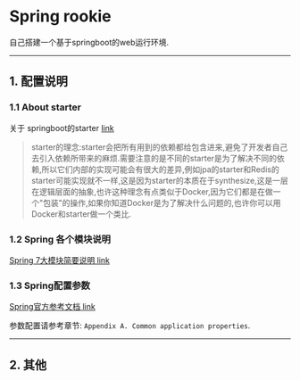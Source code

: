# Spring rookie

自己搭建一个基于springboot的web运行环境.

---

## 1. 配置说明


### 1.1 About starter

关于 springboot的starter [link](https://segmentfault.com/p/1210000011564985/read)

> starter的理念:starter会把所有用到的依赖都给包含进来,避免了开发者自己去引入依赖所带来的麻烦.需要注意的是不同的starter是为了解决不同的依赖,所以它们内部的实现可能会有很大的差异,例如jpa的starter和Redis的starter可能实现就不一样,这是因为starter的本质在于synthesize,这是一层在逻辑层面的抽象,也许这种理念有点类似于Docker,因为它们都是在做一个"包装"的操作,如果你知道Docker是为了解决什么问题的,也许你可以用Docker和starter做一个类比.


### 1.2 Spring 各个模块说明


[Spring 7大模块简要说明 link](http://www.cnblogs.com/ywlaker/p/6136625.html)


### 1.3 Spring配置参数

[Spring官方参考文档 link](https://docs.spring.io/spring-boot/docs/2.1.3.RELEASE/reference/htmlsingle/)

参数配置请参考章节: `Appendix A. Common application properties`.

---

## 2. 其他 


